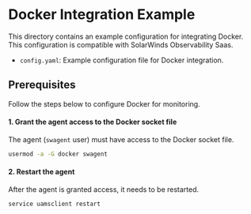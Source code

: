 # Docker Integration Example

This directory contains an example configuration for integrating Docker. This configuration is compatible with SolarWinds Observability Saas.

- `config.yaml`: Example configuration file for Docker integration.

## Prerequisites

Follow the steps below to configure Docker for monitoring.

#### 1. Grant the agent access to the Docker socket file

The agent (`swagent` user) must have access to the Docker socket file.

```sh
usermod -a -G docker swagent
```

#### 2. Restart the agent

After the agent is granted access, it needs to be restarted.

```sh
service uamsclient restart
```
